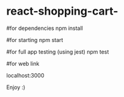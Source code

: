 # react-shopping-cart-

#for dependencies
npm install

#for starting
npm start

#for full app testing (using jest)
npm test

#for web link

localhost:3000

Enjoy :)

